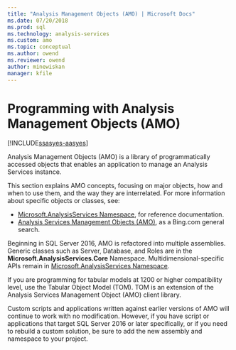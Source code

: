 ```yaml
---
title: "Analysis Management Objects (AMO) | Microsoft Docs"
ms.date: 07/20/2018
ms.prod: sql
ms.technology: analysis-services
ms.custom: amo
ms.topic: conceptual
ms.author: owend
ms.reviewer: owend
author: minewiskan
manager: kfile
---
```

# Programming with Analysis Management Objects (AMO)

[!INCLUDE[ssasyes-aasyes](../includes/ssasyes-aasyes.md)]

Analysis Management Objects (AMO) is a library of programmatically accessed objects that enables an application to manage an Analysis Services instance.

This section explains AMO concepts, focusing on major objects, how and when to use them, and the way they are interrelated. For more information about specific objects or classes, see:

- [Microsoft.AnalysisServices Namespace](https://msdn.microsoft.com/library/microsoft.analysisservices.aspx), for reference documentation.
- [Analysis Services Management Objects (AMO)](https://www.bing.com/search?q=Analysis+Services+Management+Objects+%28AMO%29), as a Bing.com general search.

Beginning in SQL Server 2016, AMO is refactored into multiple assemblies. Generic classes such as Server, Database, and Roles are in the **Microsoft.AnalysisServices.Core** Namespace. Multidimensional-specific APIs remain in [Microsoft.AnalysisServices Namespace](https://msdn.microsoft.com/library/ms146720.aspx). 

If you are programming for tabular models at 1200 or higher compatibility level, use the Tabular Object Model (TOM). TOM is an extension of the Analysis Services Management Object (AMO) client library.

Custom scripts and applications written against earlier versions of AMO will continue to work with no modification. However, if you have script or applications that target SQL Server 2016 or later specifically, or if you need to rebuild a custom solution, be sure to add the new assembly and namespace to your project.
